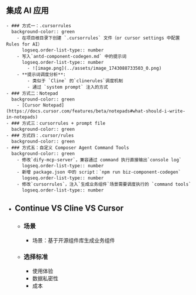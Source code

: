 ## 集成 AI 应用
	- ### 方式一：.cursorrules
	  background-color:: green
		- 在项目根目录下创建 `.cursorrules` 文件（or cursor settings 中配置 Rules for AI）
		  logseq.order-list-type:: number
		- 写入`antd-component-codegen.md` 中的提示词
		  logseq.order-list-type:: number
			- ![image.png](../assets/image_1743088733503_0.png)
		- **提示词调度分析**:
			- 类似于 `Cline` 的`clinerules`调度机制
			- 通过 `system prompt` 注入的方式
	- ### 方式二：Notepad
	  background-color:: green
		- [Cursor Notepad](https://docs.cursor.com/features/beta/notepads#what-should-i-write-in-notepads)
	- ### 方式三：cursorrules + prompt file
	  background-color:: green
	- ### 方式四：.cursor/rules
	  background-color:: green
	- ### 方式五：自定义 Composer Agent Command Tools
	  background-color:: green
		- 修改`dify-mcp-server`，兼容通过 command 执行直接输出`console log`
		  logseq.order-list-type:: number
		- 新增 package.json 中的 script：`npm run biz-component-codegen`
		  logseq.order-list-type:: number
		- 修改`cursorrules`，注入`生成业务组件`场景需要调度执行的 `command tools`
		  logseq.order-list-type:: number
- ## Continue VS Cline VS Cursor
	- ### 场景
		- 场景：基于开源组件库生成业务组件
	- ### 选择标准
		- 使用体验
		- 数据私密性
		- 成本